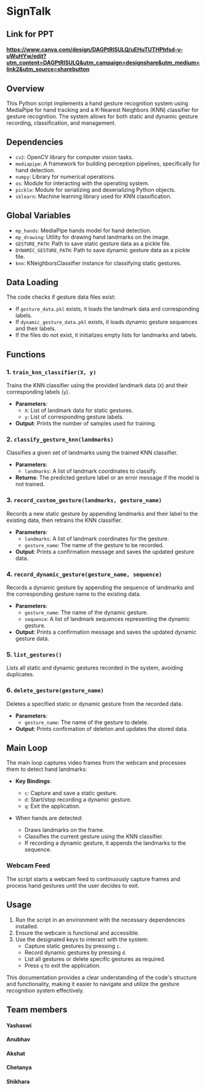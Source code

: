 # SignTalk
## Link for PPT
#### https://www.canva.com/design/DAGPtRlSULQ/uEHuTUTHPhfsd-v-uWuHYw/edit?utm_content=DAGPtRlSULQ&utm_campaign=designshare&utm_medium=link2&utm_source=sharebutton
## Overview
This Python script implements a hand gesture recognition system using MediaPipe for hand tracking and a K-Nearest Neighbors (KNN) classifier for gesture recognition. The system allows for both static and dynamic gesture recording, classification, and management.

## Dependencies
- `cv2`: OpenCV library for computer vision tasks.
- `mediapipe`: A framework for building perception pipelines, specifically for hand detection.
- `numpy`: Library for numerical operations.
- `os`: Module for interacting with the operating system.
- `pickle`: Module for serializing and deserializing Python objects.
- `sklearn`: Machine learning library used for KNN classification.

## Global Variables
- `mp_hands`: MediaPipe hands model for hand detection.
- `mp_drawing`: Utility for drawing hand landmarks on the image.
- `GESTURE_PATH`: Path to save static gesture data as a pickle file.
- `DYNAMIC_GESTURE_PATH`: Path to save dynamic gesture data as a pickle file.
- `knn`: KNeighborsClassifier instance for classifying static gestures.

## Data Loading
The code checks if gesture data files exist:
- If `gesture_data.pkl` exists, it loads the landmark data and corresponding labels.
- If `dynamic_gesture_data.pkl` exists, it loads dynamic gesture sequences and their labels.
- If the files do not exist, it initializes empty lists for landmarks and labels.

## Functions

### 1. `train_knn_classifier(X, y)`
Trains the KNN classifier using the provided landmark data (`X`) and their corresponding labels (`y`).
- **Parameters**:
  - `X`: List of landmark data for static gestures.
  - `y`: List of corresponding gesture labels.
- **Output**: Prints the number of samples used for training.

### 2. `classify_gesture_knn(landmarks)`
Classifies a given set of landmarks using the trained KNN classifier.
- **Parameters**:
  - `landmarks`: A list of landmark coordinates to classify.
- **Returns**: The predicted gesture label or an error message if the model is not trained.

### 3. `record_custom_gesture(landmarks, gesture_name)`
Records a new static gesture by appending landmarks and their label to the existing data, then retrains the KNN classifier.
- **Parameters**:
  - `landmarks`: A list of landmark coordinates for the gesture.
  - `gesture_name`: The name of the gesture to be recorded.
- **Output**: Prints a confirmation message and saves the updated gesture data.

### 4. `record_dynamic_gesture(gesture_name, sequence)`
Records a dynamic gesture by appending the sequence of landmarks and the corresponding gesture name to the existing data.
- **Parameters**:
  - `gesture_name`: The name of the dynamic gesture.
  - `sequence`: A list of landmark sequences representing the dynamic gesture.
- **Output**: Prints a confirmation message and saves the updated dynamic gesture data.

### 5. `list_gestures()`
Lists all static and dynamic gestures recorded in the system, avoiding duplicates.

### 6. `delete_gesture(gesture_name)`
Deletes a specified static or dynamic gesture from the recorded data.
- **Parameters**:
  - `gesture_name`: The name of the gesture to delete.
- **Output**: Prints confirmation of deletion and updates the stored data.

## Main Loop
The main loop captures video frames from the webcam and processes them to detect hand landmarks:
- **Key Bindings**:
  - `c`: Capture and save a static gesture.
  - `d`: Start/stop recording a dynamic gesture.
  - `q`: Exit the application.

- When hands are detected:
  - Draws landmarks on the frame.
  - Classifies the current gesture using the KNN classifier.
  - If recording a dynamic gesture, it appends the landmarks to the sequence.

### Webcam Feed
The script starts a webcam feed to continuously capture frames and process hand gestures until the user decides to exit.

## Usage
1. Run the script in an environment with the necessary dependencies installed.
2. Ensure the webcam is functional and accessible.
3. Use the designated keys to interact with the system:
   - Capture static gestures by pressing `c`.
   - Record dynamic gestures by pressing `d`.
   - List all gestures or delete specific gestures as required.
   - Press `q` to exit the application.

This documentation provides a clear understanding of the code's structure and functionality, making it easier to navigate and utilize the gesture recognition system effectively.
## Team members
#### Yashaswi
#### Anubhav
#### Akshat
#### Chetanya
#### Shikhara
